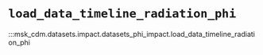 # `load_data_timeline_radiation_phi`

:::msk_cdm.datasets.impact.datasets_phi_impact.load_data_timeline_radiation_phi

